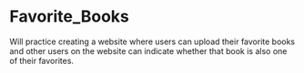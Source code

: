 # Favorite_Books
Will practice creating a website where users can upload their favorite books and other users on the website can indicate whether that book is also one of their favorites.
